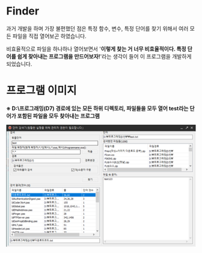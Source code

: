 # Finder

과거 개발을 하며 가장 불편했던 점은 특정 함수, 변수, 특정 단어를 찾기 위해서 여러 모든 파일을 직접 열어보곤 하였습니다.

비효율적으로 파일을 하나하나 열어보면서 '**이렇게 찾는 거 너무 비효율적이다. 특정 단어를 쉽게 찾아내는 프로그램을 만드어보자!**'라는 생각이 들어 이 프로그램을 개발하게 되었습니다.

# 프로그램 이미지

**※ D:\프로그래밍(D7) 경로에 있는 모든 하위 디렉토리, 파일들을 모두 열어 test라는 단어가 포함된 파일을 모두 찾아내는 프로그램**

![](./img/main.PNG)